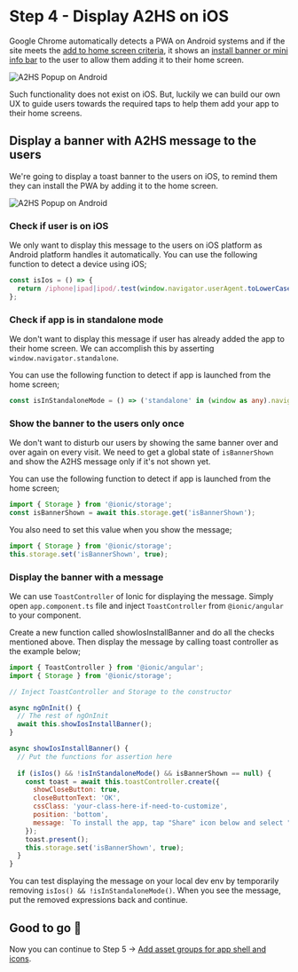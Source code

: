 # Step 4 - Display A2HS on iOS

Google Chrome automatically detects a PWA on Android systems and if the site meets the [add to home screen criteria](https://developers.google.com/web/fundamentals/app-install-banners/#criteria), it shows an [install banner or mini info bar](https://developers.google.com/web/updates/2018/06/a2hs-updates) to the user to allow them adding it to their home screen.

![A2HS Popup on Android](https://cdn-images-1.medium.com/max/1600/0*i0LfXaT1VuddsPB8.png) 

Such functionality does not exist on iOS. But, luckily we can build our own UX to guide users towards the required taps to help them add your app to their home screens.

## Display a banner with A2HS message to the users 

We're going to display a toast banner to the users on iOS, to remind them they can install the PWA by adding it to the home screen.

![A2HS Popup on Android](https://cdn-images-1.medium.com/max/1600/0*XMMa7gwBkG7auHi5.png) 

### Check if user is on iOS

We only want to display this message to the users on iOS platform as Android platform handles it automatically. You can use the following function to detect a device using iOS;

```javascript
const isIos = () => {
  return /iphone|ipad|ipod/.test(window.navigator.userAgent.toLowerCase());
};
```

### Check if app is in standalone mode

We don't want to display this message if user has already added the app to their home screen. We can accomplish this by asserting `window.navigator.standalone`.

You can use the following function to detect if app is launched from the home screen;

```typescript
const isInStandaloneMode = () => ('standalone' in (window as any).navigator) && ((window as any).navigator.standalone);
```

### Show the banner to the users only once

We don't want to disturb our users by showing the same banner over and over again on every visit. We need to get a global state of `isBannerShown` and show the A2HS message only if it's not shown yet.

You can use the following function to detect if app is launched from the home screen;

```javascript 
import { Storage } from '@ionic/storage';
const isBannerShown = await this.storage.get('isBannerShown');
```

You also need to set this value when you show the message;

```javascript
import { Storage } from '@ionic/storage';
this.storage.set('isBannerShown', true);
```

### Display the banner with a message

We can use `ToastController` of Ionic for displaying the message. Simply open `app.component.ts` file and inject `ToastController` from `@ionic/angular` to your component.

Create a new function called showIosInstallBanner and do all the checks mentioned above. Then display the message by calling toast controller as the example below;

```javascript
import { ToastController } from '@ionic/angular';
import { Storage } from '@ionic/storage';

// Inject ToastController and Storage to the constructor

async ngOnInit() {
  // The rest of ngOnInit
  await this.showIosInstallBanner();
}

async showIosInstallBanner() {
  // Put the functions for assertion here
  
  if (isIos() && !isInStandaloneMode() && isBannerShown == null) {
    const toast = await this.toastController.create({
      showCloseButton: true,
      closeButtonText: 'OK',
      cssClass: 'your-class-here-if-need-to-customize',
      position: 'bottom',
      message: `To install the app, tap "Share" icon below and select "Add to Home Screen".`,
    });
    toast.present();
    this.storage.set('isBannerShown', true);
  }
}
```

You can test displaying the message on your local dev env by temporarily removing `isIos() && !isInStandaloneMode()`. When you see the message, put the removed expressions back and continue.  

## Good to go 🎯
Now you can continue to Step 5 -> [Add asset groups for app shell and icons](https://github.com/onderceylan/pwa-workshop-angular-firebase/blob/step-5/README.md). 
